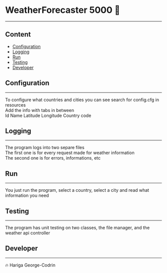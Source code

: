 # WeatherForecaster 5000 :bookmark:
-----


## Content
- [Configuration](#Configuration)
- [Logging](#Logging)
- [Run](#Run)
- [Testing](#Testing)
- [Developer](#Developer)


## Configuration
-----
To configure what countries and cities you can see search for config.cfg in resources<br>
Add the info with tabs in between<br>
Id  Name  Latitude  Longitude Country code<br>

## Logging
-----
The program logs into two separe files<br>
The first one is for every request made for weather information<br>
The second one is for errors, informations, etc

## Run
------
You just run the program, select a country, select a city and read what information you need

## Testing
------
The program has unit testing on two classes, the file manager, and the weather api controller

## Developer
------
:fire: Hariga George-Codrin
